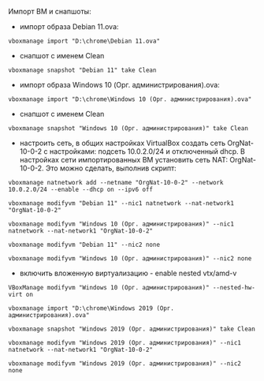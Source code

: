 Импорт ВМ и снапшоты:
* импорт образа Debian 11.ova:
```
vboxmanage import "D:\chrome\Debian 11.ova"
```
*  снапшот с именем Clean
```
vboxmanage snapshot "Debian 11" take Clean
```
* импорт образа Windows 10 (Орг. администрирования).ova:
```
vboxmanage import "D:\chrome\Windows 10 (Орг. администрирования).ova"
```
*  снапшот с именем Clean
```
vboxmanage snapshot "Windows 10 (Орг. администрирования)" take Clean
```

* настроить сеть, в общих настройках VirtualBox создать сеть OrgNat-10-0-2 с настройками: подсеть 10.0.2.0/24 и отключенный dhcp. В настройках сети импортированных ВМ установить сеть NAT: OrgNat-10-0-2. Это можно сделать, выполнив скрипт:
```
vboxmanage natnetwork add --netname "OrgNat-10-0-2" --network 10.0.2.0/24 --enable --dhcp on --ipv6 off
```
```
vboxmanage modifyvm "Debian 11" --nic1 natnetwork --nat-network1 "OrgNat-10-0-2"
```
```
vboxmanage modifyvm "Windows 10 (Орг. администрирования)" --nic1 natnetwork --nat-network1 "OrgNat-10-0-2"
```
```
vboxmanage modifyvm "Debian 11" --nic2 none
```
```
vboxmanage modifyvm "Windows 10 (Орг. администрирования)" --nic2 none
```
* включить вложенную виртуализацию - enable nested vtx/amd-v
```
VBoxManage modifyvm "Windows 10 (Орг. администрирования)" --nested-hw-virt on
```

```
vboxmanage import "D:\chrome\Windows 2019 (Орг. администрирования).ova"
```
```
vboxmanage snapshot "Windows 2019 (Орг. администрирования)" take Clean
```

```
vboxmanage modifyvm "Windows 2019 (Орг. администрирования)" --nic1 natnetwork --nat-network1 "OrgNat-10-0-2"
```

```
vboxmanage modifyvm "Windows 2019 (Орг. администрирования)" --nic2 none
```